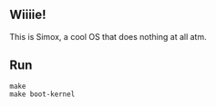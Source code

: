Wiiiie!
-------

This is Simox, a cool OS that does nothing at all atm.

Run
---
	
	make
	make boot-kernel
